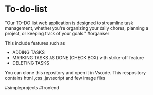 # To-do-list 
"Our TO-DO list web application is designed to streamline task management, whether you're organizing your daily chores, planning a project, or keeping track of your goals."
 #organiser

This include features such as 
* ADDING TASKS
* MARKING TASKS AS DONE (CHECK BOX) with strike-off feature
* DELETING TASKS

You can clone this repository and open it in Vscode.
This respository contains html ,css ,javascript  and few image files 

#simpleprojects #frontend 
  
